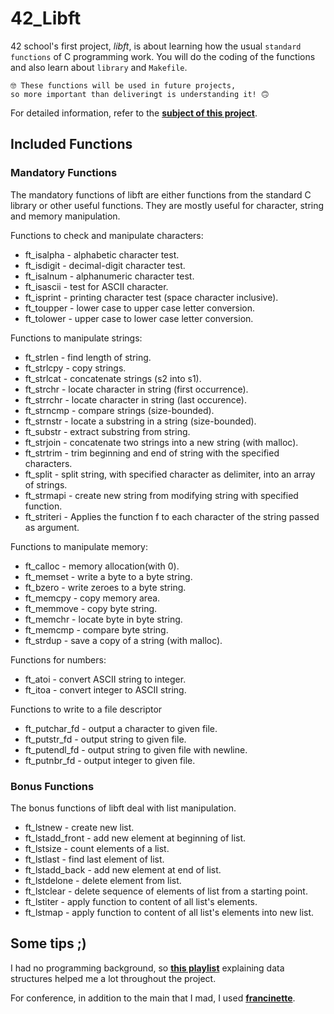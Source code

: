 # 42_Libft

42 school's first project, <em>libft</em>, is about learning how the usual `standard functions` of C programming work. You will do the coding of the functions and also learn about `library` and `Makefile`.

	🤓 These functions will be used in future projects,
	so more important than deliveringt is understanding it! 🙃

For detailed information, refer to the [**subject of this project**](https://github.com/yasminefontenele/42_Libft/blob/main/Libft.pdf).

##

## Included Functions

### Mandatory Functions
The mandatory functions of libft are either functions from the standard C library or other useful functions. They are mostly useful for character, string and memory manipulation.

Functions to check and manipulate characters:
- ft_isalpha    - alphabetic character test.
- ft_isdigit    - decimal-digit character test.
- ft_isalnum    - alphanumeric character test.
- ft_isascii    - test for ASCII character.
- ft_isprint    - printing character test (space character inclusive).
- ft_toupper    - lower case to upper case letter conversion.
- ft_tolower    - upper case to lower case letter conversion.

Functions to manipulate strings:
- ft_strlen     - find length of string.
- ft_strlcpy    - copy strings.
- ft_strlcat    - concatenate strings (s2 into s1).
- ft_strchr     - locate character in string (first occurrence).
- ft_strrchr    - locate character in string (last occurence).
- ft_strncmp    - compare strings (size-bounded).
- ft_strnstr    - locate a substring in a string (size-bounded).
- ft_substr     - extract substring from string.
- ft_strjoin    - concatenate two strings into a new string (with malloc).
- ft_strtrim    - trim beginning and end of string with the specified characters.
- ft_split      - split string, with specified character as delimiter, into an array of strings.
- ft_strmapi    - create new string from modifying string with specified function.
- ft_striteri   - Applies the function f to each character of the string passed as argument.

Functions to manipulate memory:
- ft_calloc     - memory allocation(with 0).
- ft_memset     - write a byte to a byte string.
- ft_bzero      - write zeroes to a byte string.
- ft_memcpy     - copy memory area.
- ft_memmove    - copy byte string.
- ft_memchr     - locate byte in byte string.
- ft_memcmp     - compare byte string.
- ft_strdup     - save a copy of a string (with malloc).

Functions for numbers:
- ft_atoi     - convert ASCII string to integer.
- ft_itoa     - convert integer to ASCII string.

Functions to write to a file descriptor
- ft_putchar_fd - output a character to given file.
- ft_putstr_fd  - output string to given file.
- ft_putendl_fd - output string to given file with newline.
- ft_putnbr_fd  - output integer to given file.
				
### Bonus Functions
The bonus functions of libft deal with list manipulation.
- ft_lstnew       - create new list.
- ft_lstadd_front - add new element at beginning of list.
- ft_lstsize      - count elements of a list.
- ft_lstlast      - find last element of list.
- ft_lstadd_back  - add new element at end of list.
- ft_lstdelone    - delete element from list.
- ft_lstclear     - delete sequence of elements of list from a starting point.
- ft_lstiter      - apply function to content of all list's elements.
- ft_lstmap       - apply function to content of all list's elements into new list.

##

## Some tips ;)

I had no programming background, so [**this playlist**](https://www.youtube.com/watch?v=ucupombJuUM&list=PL3ZslI15yo2r-gHJtjORRMRKMSNRpf7u5) explaining data structures helped me a lot throughout the project.

For conference, in addition to the main that I mad, I used [**francinette**](https://github.com/xicodomingues/francinette).
